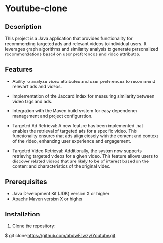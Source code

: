 # Youtube-clone

## Description

This project is a Java application that provides functionality for recommending targeted ads and relevant videos to individual users. It leverages graph algorithms and similarity analysis to generate personalized recommendations based on user preferences and video attributes.

## Features

- Ability to analyze video attributes and user preferences to recommend relevant ads and videos.
- Implementation of the Jaccard Index for measuring similarity between video tags and ads.
- Integration with the Maven build system for easy dependency management and project configuration.
- Targeted Ad Retrieval: A new feature has been implemented that enables the retrieval of targeted ads for a specific video. This functionality ensures that ads align closely with the content and context of the video, enhancing user experience and engagement.

- Targeted Video Retrieval: Additionally, the system now supports retrieving targeted videos for a given video. This feature allows users to discover related videos that are likely to be of interest based on the content and characteristics of the original video.

## Prerequisites

- Java Development Kit (JDK) version X or higher
- Apache Maven version X or higher

## Installation

1. Clone the repository:

$ git clone https://github.com/abdwFawzy/Youtube.git

